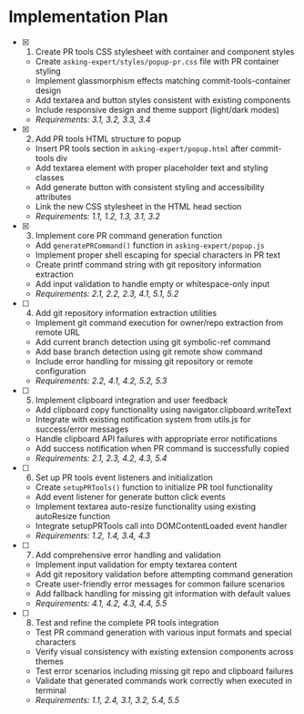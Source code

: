 # Implementation Plan

- [x] 1. Create PR tools CSS stylesheet with container and component styles
  - Create `asking-expert/styles/popup-pr.css` file with PR container styling
  - Implement glassmorphism effects matching commit-tools-container design
  - Add textarea and button styles consistent with existing components
  - Include responsive design and theme support (light/dark modes)
  - _Requirements: 3.1, 3.2, 3.3, 3.4_

- [x] 2. Add PR tools HTML structure to popup
  - Insert PR tools section in `asking-expert/popup.html` after commit-tools div
  - Add textarea element with proper placeholder text and styling classes
  - Add generate button with consistent styling and accessibility attributes
  - Link the new CSS stylesheet in the HTML head section
  - _Requirements: 1.1, 1.2, 1.3, 3.1, 3.2_

- [x] 3. Implement core PR command generation function
  - Add `generatePRCommand()` function in `asking-expert/popup.js`
  - Implement proper shell escaping for special characters in PR text
  - Create printf command string with git repository information extraction
  - Add input validation to handle empty or whitespace-only input
  - _Requirements: 2.1, 2.2, 2.3, 4.1, 5.1, 5.2_

- [ ] 4. Add git repository information extraction utilities
  - Implement git command execution for owner/repo extraction from remote URL
  - Add current branch detection using git symbolic-ref command
  - Add base branch detection using git remote show command
  - Include error handling for missing git repository or remote configuration
  - _Requirements: 2.2, 4.1, 4.2, 5.2, 5.3_

- [ ] 5. Implement clipboard integration and user feedback
  - Add clipboard copy functionality using navigator.clipboard.writeText
  - Integrate with existing notification system from utils.js for success/error messages
  - Handle clipboard API failures with appropriate error notifications
  - Add success notification when PR command is successfully copied
  - _Requirements: 2.1, 2.3, 4.2, 4.3, 5.4_

- [ ] 6. Set up PR tools event listeners and initialization
  - Create `setupPRTools()` function to initialize PR tool functionality
  - Add event listener for generate button click events
  - Implement textarea auto-resize functionality using existing autoResize function
  - Integrate setupPRTools call into DOMContentLoaded event handler
  - _Requirements: 1.2, 1.4, 3.4, 4.3_

- [ ] 7. Add comprehensive error handling and validation
  - Implement input validation for empty textarea content
  - Add git repository validation before attempting command generation
  - Create user-friendly error messages for common failure scenarios
  - Add fallback handling for missing git information with default values
  - _Requirements: 4.1, 4.2, 4.3, 4.4, 5.5_

- [ ] 8. Test and refine the complete PR tools integration
  - Test PR command generation with various input formats and special characters
  - Verify visual consistency with existing extension components across themes
  - Test error scenarios including missing git repo and clipboard failures
  - Validate that generated commands work correctly when executed in terminal
  - _Requirements: 1.1, 2.4, 3.1, 3.2, 5.4, 5.5_